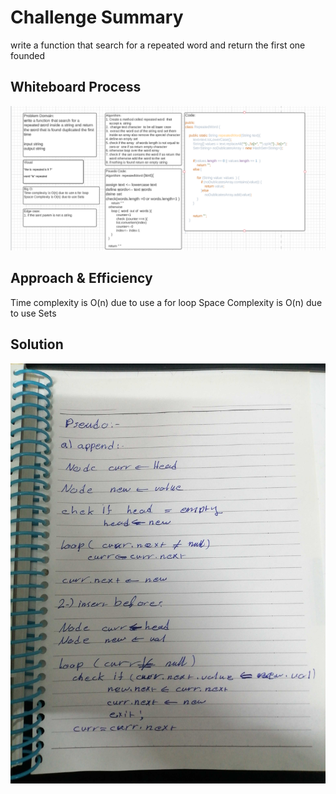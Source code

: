 # Challenge Summary

write a function that search for a repeated word and return the first one founded

## Whiteboard Process

![repeated word](https://github.com/anassawalha95/data-structures-and-algorithms/blob/main/challenges/assests/repeated-word-whiteboard.png)

## Approach & Efficiency

Time complexity is O(n) due to use a for loop
Space Complexity is O(n) due to use Sets

## Solution

![repeated word](https://github.com/anassawalha95/data-structures-and-algorithms/blob/main/challenges/assests/linkedlist-part2-2.jpg)
